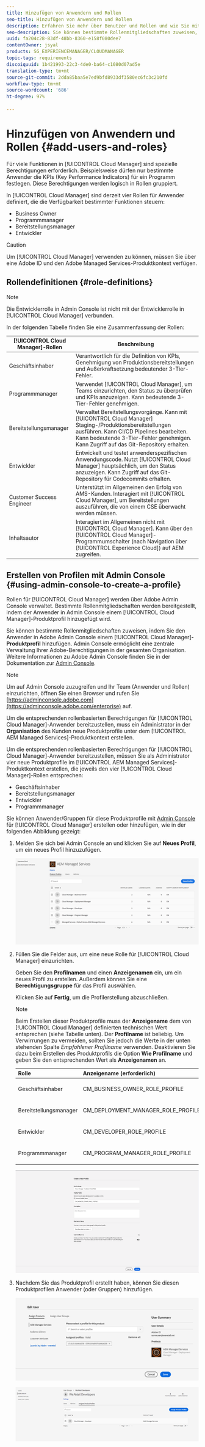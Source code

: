 ```yaml
---
title: Hinzufügen von Anwendern und Rollen
seo-title: Hinzufügen von Anwendern und Rollen
description: Erfahren Sie mehr über Benutzer und Rollen und wie Sie mit Admin Console ein Profil erstellen
seo-description: Sie können bestimmte Rollenmitgliedschaften zuweisen, indem der Anwender in Admin Console einem Cloud Manager-Produktprofil hinzugefügt wird. Weitere Informationen finden Sie in diesem Abschnitt.
uuid: fa204c28-83df-48bb-8360-e158f080dee7
contentOwner: jsyal
products: SG_EXPERIENCEMANAGER/CLOUDMANAGER
topic-tags: requirements
discoiquuid: 1b421993-22c3-4de0-ba64-c1080d07ad5e
translation-type: tm+mt
source-git-commit: 2dda85baa5e7ed9bfd8933df3580ec6fc3c210fd
workflow-type: tm+mt
source-wordcount: '686'
ht-degree: 97%

---
```



# Hinzufügen von Anwendern und Rollen {#add-users-and-roles}

Für viele Funktionen in [!UICONTROL Cloud Manager] sind spezielle Berechtigungen erforderlich. Beispielsweise dürfen nur bestimmte Anwender die KPIs (Key Performance Indicators) für ein Programm festlegen. Diese Berechtigungen werden logisch in Rollen gruppiert.

In [!UICONTROL Cloud Manager] sind derzeit vier Rollen für Anwender definiert, die die Verfügbarkeit bestimmter Funktionen steuern:

* Business Owner
* Programmmanager
* Bereitstellungsmanager
* Entwickler

>[!CAUTION]
>
>Um [!UICONTROL Cloud Manager] verwenden zu können, müssen Sie über eine Adobe ID und den Adobe Managed Services-Produktkontext verfügen.

## Rollendefinitionen {#role-definitions}

>[!NOTE]
>
>Die Entwicklerrolle in Admin Console ist nicht mit der Entwicklerrolle in [!UICONTROL Cloud Manager] verbunden.

In der folgenden Tabelle finden Sie eine Zusammenfassung der Rollen:

| [!UICONTROL Cloud Manager]-Rollen | Beschreibung |
|--- |--- |
| Geschäftsinhaber | Verantwortlich für die Definition von KPIs, Genehmigung von Produktionsbereitstellungen und Außerkraftsetzung bedeutender 3-Tier-Fehler. |
| Programmmanager | Verwendet [!UICONTROL Cloud Manager], um Teams einzurichten, den Status zu überprüfen und KPIs anzuzeigen. Kann bedeutende 3-Tier-Fehler genehmigen. |
| Bereitstellungsmanager | Verwaltet Bereitstellungsvorgänge. Kann mit [!UICONTROL Cloud Manager] Staging-/Produktionsbereitstellungen ausführen. Kann CI/CD Pipelines bearbeiten. Kann bedeutende 3-Tier-Fehler genehmigen. Kann Zugriff auf das Git-Repository erhalten. |
| Entwickler | Entwickelt und testet anwenderspezifischen Anwendungscode. Nutzt [!UICONTROL Cloud Manager] hauptsächlich, um den Status anzuzeigen. Kann Zugriff auf das Git-Repository für Codecommits erhalten. |
| Customer Success Engineer | Unterstützt im Allgemeinen den Erfolg von AMS-Kunden. Interagiert mit [!UICONTROL Cloud Manager], um Bereitstellungen auszuführen, die von einem CSE überwacht werden müssen. |
| Inhaltsautor | Interagiert im Allgemeinen nicht mit [!UICONTROL Cloud Manager]. Kann über den [!UICONTROL Cloud Manager]-Programmumschalter (nach Navigation über [!UICONTROL Experience Cloud]) auf AEM zugreifen. |

## Erstellen von Profilen mit Admin Console {#using-admin-console-to-create-a-profile}

Rollen für [!UICONTROL Cloud Manager] werden über Adobe Admin Console verwaltet. Bestimmte Rollenmitgliedschaften werden bereitgestellt, indem der Anwender in Admin Console einem [!UICONTROL Cloud Manager]-Produktprofil hinzugefügt wird.

Sie können bestimmte Rollenmitgliedschaften zuweisen, indem Sie den Anwender in Adobe Admin Console einem [!UICONTROL Cloud Manager]**-Produktprofil** hinzufügen. Admin Console ermöglicht eine zentrale Verwaltung Ihrer Adobe-Berechtigungen in der gesamten Organisation. Weitere Informationen zu Adobe Admin Console finden Sie in der Dokumentation zur [Admin Console](https://helpx.adobe.com/de/enterprise/using/admin-console.html).

>[!NOTE]
>
>Um auf Admin Console zuzugreifen und Ihr Team (Anwender und Rollen) einzurichten, öffnen Sie einen Browser und rufen Sie [https://adminconsole.adobe.com](https://adminconsole.adobe.com/enterprise) auf.

Um die entsprechenden rollenbasierten Berechtigungen für [!UICONTROL Cloud Manager]-Anwender bereitzustellen, muss ein Administrator in der **Organisation** des Kunden neue Produktprofile unter dem [!UICONTROL AEM Managed Services]-Produktkontext erstellen.

Um die entsprechenden rollenbasierten Berechtigungen für [!UICONTROL Cloud Manager]-Anwender bereitzustellen, müssen Sie als Administrator vier neue Produktprofile im [!UICONTROL AEM Managed Services]-Produktkontext erstellen, die jeweils den vier [!UICONTROL Cloud Manager]-Rollen entsprechen:

* Geschäftsinhaber
* Bereitstellungsmanager
* Entwickler
* Programmmanager

Sie können Anwender/Gruppen für diese Produktprofile mit [Admin Console](https://adminconsole.adobe.com/) für [!UICONTROL Cloud Manager] erstellen oder hinzufügen, wie in der folgenden Abbildung gezeigt:

1. Melden Sie sich bei Admin Console an und klicken Sie auf **Neues Profil**, um ein neues Profil hinzuzufügen.

   ![](assets/admin_console_roles-1.png)

1. Füllen Sie die Felder aus, um eine neue Rolle für [!UICONTROL Cloud Manager] einzurichten.

   Geben Sie den **Profilnamen** und einen **Anzeigenamen** ein, um ein neues Profil zu erstellen. Außerdem können Sie eine **Berechtigungsgruppe** für das Profil auswählen.

   Klicken Sie auf **Fertig**, um die Profilerstellung abzuschließen.

   >[!NOTE]
   >
   >Beim Erstellen dieser Produktprofile muss der **Anzeigename** dem von [!UICONTROL Cloud Manager] definierten technischen Wert entsprechen (siehe Tabelle unten). Der **Profilname** ist beliebig. Um Verwirrungen zu vermeiden, sollten Sie jedoch die Werte in der unten stehenden Spalte *Empfohlener Profilname* verwenden. Deaktivieren Sie dazu beim Erstellen des Produktprofils die Option **Wie Profilname** und geben Sie den entsprechenden Wert als **Anzeigenamen** an.

   | **Rolle** | **Anzeigename (erforderlich)** | **Empfohlener Profilname** |
   |---|---|---|
   | Geschäftsinhaber | CM_BUSINESS_OWNER_ROLE_PROFILE | [!UICONTROL Cloud Manager] – Rolle „Business Owner“ |
   | Bereitstellungsmanager | CM_DEPLOYMENT_MANAGER_ROLE_PROFILE | [!UICONTROL Cloud Manager] – Rolle „Bereitstellungsmanager“ |
   | Entwickler | CM_DEVELOPER_ROLE_PROFILE | [!UICONTROL Cloud Manager] – Rolle „Entwickler“ |
   | Programmmanager | CM_PROGRAM_MANAGER_ROLE_PROFILE | [!UICONTROL Cloud Manager] – Rolle „Programmmanager“ |

   ![](assets/screen_shot_2018-05-04at171819.png)

1. Nachdem Sie das Produktprofil erstellt haben, können Sie diesen Produktprofilen Anwender (oder Gruppen) hinzufügen.

   ![](assets/image2018-4-9_15-19-26.png)

   ![](assets/image2018-4-9_15-16-47.png)

